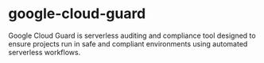 # google-cloud-guard
Google Cloud Guard is serverless auditing and compliance tool designed to ensure projects run in safe and compliant environments using automated serverless workflows.
